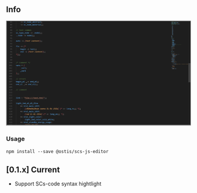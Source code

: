 ## Info

![Screenshot](docs/screen.png)


### Usage

```
npm install --save @ostis/scs-js-editor
```

## [0.1.x] Current

 - Support SCs-code syntax hightlight
